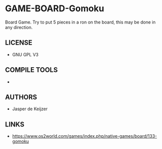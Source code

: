 # GAME-BOARD-Gomoku
Board Game. Try to put 5 pieces in a ron on the board, this may be done in any direction.

## LICENSE
* GNU GPL V3

## COMPILE TOOLS
* 
 
## AUTHORS
* Jasper de Keijzer

## LINKS
* https://www.os2world.com/games/index.php/native-games/board/133-gomoku
